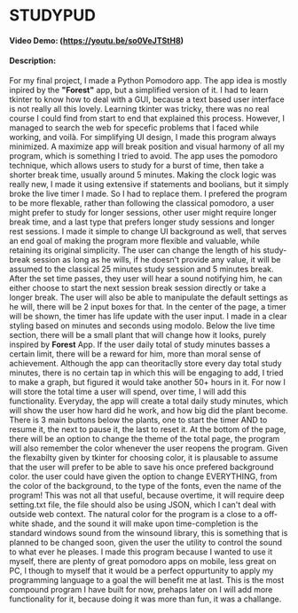 # STUDYPUD

#### Video Demo: (https://youtu.be/so0VeJTStH8)

#### Description:

For my final project, I made a Python Pomodoro app. The app idea is mostly inpired by the **"Forest"** app, but a simplified version of it.
I had to learn tkinter to know how to deal with a GUI, because a text based user interface is not really all this lovely.
Learning tkinter was tricky, there was no real course I could find from start to end that explained this process.
However, I managed to search the web for specefic problems that I faced while working, and voilà.
For simplifying UI design, I made this program always minimized. A maximize app will break position and visual harmony of all my program, which is something I tried to avoid.
The app uses the pomodoro technique, which allows users to study for a burst of time, then take a shorter break time, usually around 5 minutes.
Making the clock logic was really new, I made it using extensive if statements and boolians, but it simply broke the live timer I made. So I had to replace them.
I prefered the program to be more flexable, rather than following the classical pomodoro, a user might prefer to study for longer sessions, other user might require longer break time, and a last type that prefers longer study sessions and longer rest sessions.
I made it simple to change UI background as well, that serves an end goal of making the program more flexible and valuable, while retaining its original simplicity.
The user can change the length of his study-break session as long as he wills, if he doesn't provide any value, it will be assumed to the classical 25 minutes study session and 5 minutes break.
After the set time passes, they user will hear a sound notifying him, he can either choose to start the next session break session directly or take a longer break.
The user will also be able to manipulate the default settings as he will, there will be 2 input boxes for that.
In the center of the page, a timer will be shown, the timer has life update with the user input. I made in a clear styling based on minutes and seconds using modolo.
Below the live time section, there will be a small plant that will change how it looks, purely inspired by **Forest** App.
If the user daily total of study minutes basses a certain limit, there will be a reward for him, more than moral sense of achievement.
Although the app can theoritaclly store every day total study minutes, there is no certain tap in which this will be engaging to add, I tried to make a graph, but figured it would take another 50+ hours in it.
For now I will store the total time a user will spend, over time, I will add this functionality.
Everyday, the app will create a total daily study minutes, which will show the user how hard did he work, and how big did the plant become.
There is 3 main buttons below the plants, one to start the timer AND to resume it, the next to pause it, the last to reset it.
At the bottom of the page, there will be an option to change the theme of the total page, the program will also remember the color whenever the user reopens the program.
Given the flexabilty given by tkinter for choosing color, it is plausable to assume that the user will prefer to be able to save his once prefered background color.
the user could have given the option to change EVERYTHING, from the color of the background, to the type of the fonts, even the name of the program! This was not all that useful, because overtime, it will require deep setting.txt file, the file should also be using JSON, which I can't deal with outside web context.
The natural color for the program is a close to a off-white shade, and the sound it will make upon time-completion is the standard windows sound from the winsound library, this is something that is planned to be changed soon, given the user the utility to control the sound to what ever he pleases.
I made this program because I wanted to use it myself, there are plenty of great pomodoro apps on mobile, less great on PC, I though to myself that it would be a perfect oppurtunity to apply my programming language to a goal the will benefit me at last.
This is the most compound program I have built for now, prehaps later on I will add more functionality for it, because doing it was more than fun, it was a challange.
